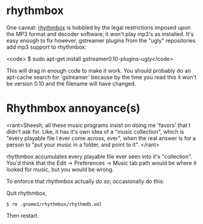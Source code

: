# rhythmbox

One caveat: [rhythmbox](http://projects.gnome.org/rhythmbox/) is hobbled
by the legal restrictions imposed upon the MP3 format and decoder
software; it won't play mp3's as installed. It's easy enough to fix
however, gstreamer plugins from the "ugly" repositories add mp3 support
to rhythmbox:

\<code\> $ sudo apt-get install gstreamer0.10-plugins-ugly\</code\>

This will drag in enough code to make it work. You should probably do an
apt-cache search for 'gstreamer' because by the time you read this it
won't be version 0.10 and the filename will have changed.

# Rhythmbox annoyance(s)

\<rant\>Sheesh, all these music programs insist on doing me 'favors'
that I didn't ask for. Like, it has it's own idea of a "music
collection", which is "every playable file I ever come across, ever",
when the real answer is for a person to "put your music in a folder, and
point to it". \</rant\>

rhythmbox accumulates every playable file ever seen into it's
"collection". You'd think that the Edit -\> Preferences -\> Music tab
path would be where it looked for music, but you would be wrong.

To enforce that rhythmbox actually *do so*, occasionally do this:

Quit rhythmbox,

    $ rm .gnome2/rhythmbox/rhythmdb.xml

Then restart.
